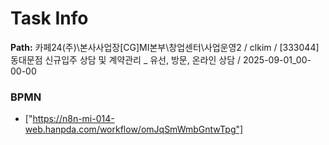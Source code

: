 # Task Info

**Path:** 카페24(주)\본사사업장\[CG]MI본부\창업센터\사업운영2 / clkim / [333044] 동대문점 신규입주 상담 및 계약관리 _ 유선, 방문, 온라인 상담 / 2025-09-01_00-00-00

### BPMN
- ["https://n8n-mi-014-web.hanpda.com/workflow/omJqSmWmbGntwTpg"]


